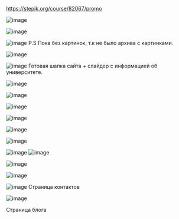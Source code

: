 
https://stepik.org/course/82067/promo




![image](https://user-images.githubusercontent.com/80594181/149304872-af728c46-3d64-4ccd-bfdf-9a299a443a99.png)


![image](https://user-images.githubusercontent.com/80594181/149305941-6a1b18c3-a233-4ca6-878a-53f77cc11279.png)


![image](https://user-images.githubusercontent.com/80594181/149307311-490a3fde-c555-4fc0-be80-00e2cf2bba4c.png)
P.S Пока без картинок, т.к не было архива с картинками.



![image](https://user-images.githubusercontent.com/80594181/149899735-652eefd7-4e8b-4ac1-a6b6-ad6ab7b6667d.png)


![image](https://user-images.githubusercontent.com/80594181/149926793-d491556e-582d-4a1b-9c7e-1e80bc49385c.png)
Готовая шапка сайта + слайдер с информацией об университете.


![image](https://user-images.githubusercontent.com/80594181/149927395-c73fe64a-db95-4b63-bbe0-9595cd569fc1.png)

![image](https://user-images.githubusercontent.com/80594181/150298826-3c0e9f9a-efa8-4a9d-a327-2bddf4b728ba.png)

![image](https://user-images.githubusercontent.com/80594181/150299850-d5133448-56d5-47d7-b8be-443d0e348344.png)

![image](https://user-images.githubusercontent.com/80594181/150315771-257039db-3996-42ec-9197-4117eb1b6fd9.png)

![image](https://user-images.githubusercontent.com/80594181/152303925-f225a77b-3d4c-46f1-85ac-c2d5e330b481.png)

![image](https://user-images.githubusercontent.com/80594181/152308547-badc7a67-cce6-48ed-8b49-39a1a3bcfb01.png)

![image](https://user-images.githubusercontent.com/80594181/152310303-a38ae775-b6c0-49e1-a5bd-39bbcd566504.png)
![image](https://user-images.githubusercontent.com/80594181/152930525-03815059-d66d-48c6-99a7-90d8353a1234.png)

![image](https://user-images.githubusercontent.com/80594181/152947179-36fd7f09-4836-4a94-b755-321310488fb6.png)

![image](https://user-images.githubusercontent.com/80594181/152972889-0ed66ee8-2881-4985-9826-e8b0ad28334d.png)

![image](https://user-images.githubusercontent.com/80594181/152981531-1517d236-5125-43e6-92d7-66ff987715ab.png)
Страница контактов

![image](https://user-images.githubusercontent.com/80594181/152981620-6aac8cce-37f2-43c8-902c-d9bac942d04d.png)

Страница блога



